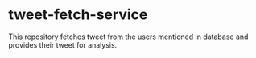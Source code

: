 # tweet-fetch-service

This repository fetches tweet from the users mentioned in database and provides their tweet for analysis.